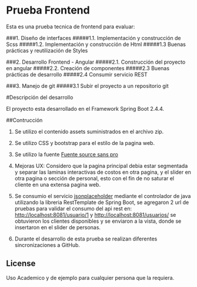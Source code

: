 # Prueba Frontend

Esta es una prueba tecnica de frontend para evaluar:

###1. Diseño de interfaces
#####1.1. Implementación y construcción de Scss
#####1.2. Implementación y construcción de Html
#####1.3 Buenas prácticas y reutilización de Styles
	
###2. Desarrollo Frontend - Angular
#####2.1. Construcción del proyecto en angular
#####2.2. Creación de componentes
#####2.3 Buenas prácticas de desarrollo
#####2.4 Consumir servicio REST

###3. Manejo de git
#####3.1 Subir el proyecto a un repositorio git

#Descripción del desarrollo

El proyecto esta desarrollado en el Framework Spring Boot 2.4.4.

##Contrucción
1. Se utilizo el contenido assets suministrados en el archivo zip.
2. Se utilizo CSS y bootstrap para el estilo de la pagina web.
3. Se utilizo la fuente
[Fuente source sans pro](https://fonts.google.com/specimen/Source+Sans+Pro)
4. Mejoras UX:
Considero que la pagina principal debia estar segmentada y separar las laminas interactivas de costos en otra pagina, y el slider en otra pagina o sección de personal, esto con el fin de no saturar el cliente en una extensa pagina web.

5. Se consumio el servicio 
[jsonplaceholder](http://jsonplaceholder.typicode.com/)
mediante el controlador de java utilizando la libreria RestTemplate de Spring Boot, se agregaron 2 url de pruebas para validar el consumo del api rest en:
[http://localhost:8081/usuario/1](http://localhost:8081/usuario/1) y 
[http://localhost:8081/usuarios/](http://localhost:8081/usuarios/)
se obtuvieron los clientes disponibles y se enviaron a la vista, donde se insertaron en el slider de personas.

6. Durante el desarrollo de esta prueba se realizan diferentes sincronizaciones a GitHub.


## License
Uso Academico y de ejemplo para cualquier persona que la requiera.